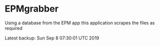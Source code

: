 # EPMgrabber
Using a database from the EPM app this application scrapes the files as required


Latest backup: Sun Sep 8 07:30:01 UTC 2019
